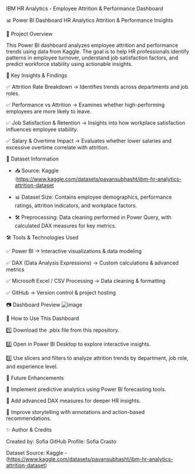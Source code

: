 IBM HR Analytics - Employee Attrition & Performance Dashboard

📊 Power BI Dashboard  HR Analytics  Attrition & Performance Insights

📌 Project Overview

This Power BI dashboard analyzes employee attrition and performance trends using data from Kaggle. The goal is to help HR professionals identify patterns in employee turnover, understand job satisfaction factors, and predict workforce stability using actionable insights.

🔹 Key Insights & Findings

✅ Attrition Rate Breakdown → Identifies trends across departments and job roles.

✅ Performance vs Attrition → Examines whether high-performing employees are more likely to leave.

✅ Job Satisfaction & Retention → Insights into how workplace satisfaction influences employee stability.

✅ Salary & Overtime Impact → Evaluates whether lower salaries and excessive overtime correlate with attrition.


📂 Dataset Information

- 📥 Source: Kaggle :https://www.kaggle.com/datasets/pavansubhasht/ibm-hr-analytics-attrition-dataset
  
- 📊 Dataset Size: Contains employee demographics, performance ratings, attrition indicators, and workplace factors.
  
- 🛠️ Preprocessing: Data cleaning performed in Power Query, with calculated DAX measures for key metrics.
  
🛠️ Tools & Technologies Used

✅ Power BI → Interactive visualizations & data modeling

✅ DAX (Data Analysis Expressions) → Custom calculations & advanced metrics

✅ Microsoft Excel / CSV Processing → Data cleaning & formatting

✅ GitHub → Version control & project hosting

📷 Dashboard Preview
![image](https://github.com/user-attachments/assets/4faab12b-9f86-4ca5-b958-09a57d8fe9b3)

🚀 How to Use This Dashboard

1️⃣ Download the .pbix file from this repository.

2️⃣ Open in Power BI Desktop to explore interactive insights.

3️⃣ Use slicers and filters to analyze attrition trends by department, job role, and experience level.


🔗 Future Enhancements

🔹 Implement predictive analytics using Power BI forecasting tools.

🔹 Add advanced DAX measures for deeper HR insights.

🔹 Improve storytelling with annotations and action-based recommendations.


✨ Author & Credits

Created by: Sofia
GitHub Profile: Sofia Crasto

Dataset Source: Kaggle - (https://www.kaggle.com/datasets/pavansubhasht/ibm-hr-analytics-attrition-dataset)
